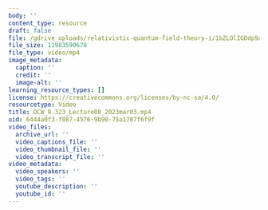 ```yaml
---
body: ''
content_type: resource
draft: false
file: /gdrive_uploads/relativistic-quantum-field-theory-i/1bZLOlIGDdp9ayOzQNumd52IdjYLjbWk6/ocw_8323_lecture08_2023mar03.mp4
file_size: 11983590678
file_type: video/mp4
image_metadata:
  caption: ''
  credit: ''
  image-alt: ''
learning_resource_types: []
license: https://creativecommons.org/licenses/by-nc-sa/4.0/
resourcetype: Video
title: OCW_8.323_Lecture08_2023mar03.mp4
uid: 6444a0f3-f087-4576-9b90-75a1707f6f9f
video_files:
  archive_url: ''
  video_captions_file: ''
  video_thumbnail_file: ''
  video_transcript_file: ''
video_metadata:
  video_speakers: ''
  video_tags: ''
  youtube_description: ''
  youtube_id: ''
---
```

